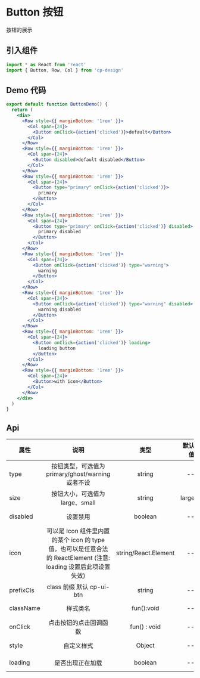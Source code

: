 # Button 按钮

按钮的展示

## 引入组件

```jsx
import * as React from 'react'
import { Button, Row, Col } from 'cp-design'
```

## Demo 代码

```jsx
export default function ButtonDemo() {
  return (
    <div>
      <Row style={{ marginBottom: '1rem' }}>
        <Col span={24}>
          <Button onClick={action('clicked')}>default</Button>
        </Col>
      </Row>
      <Row style={{ marginBottom: '1rem' }}>
        <Col span={24}>
          <Button disabled>default disabled</Button>
        </Col>
      </Row>
      <Row style={{ marginBottom: '1rem' }}>
        <Col span={24}>
          <Button type="primary" onClick={action('clicked')}>
            primary
          </Button>
        </Col>
      </Row>
      <Row style={{ marginBottom: '1rem' }}>
        <Col span={24}>
          <Button type="primary" onClick={action('clicked')} disabled>
            primary disabled
          </Button>
        </Col>
      </Row>
      <Row style={{ marginBottom: '1rem' }}>
        <Col span={24}>
          <Button onClick={action('clicked')} type="warning">
            warning
          </Button>
        </Col>
      </Row>
      <Row style={{ marginBottom: '1rem' }}>
        <Col span={24}>
          <Button onClick={action('clicked')} type="warning" disabled>
            warning disabled
          </Button>
        </Col>
      </Row>
      <Row style={{ marginBottom: '1rem' }}>
        <Col span={24}>
          <Button onClick={action('clicked')} loading>
            loading button
          </Button>
        </Col>
      </Row>
      <Row style={{ marginBottom: '1rem' }}>
        <Col span={24}>
          <Button>with icon</Button>
        </Col>
      </Row>
    </div>
  )
}
```

## Api

| 属性      |                                                       说明                                                       |         类型         | 默认值 | 可选 |
| --------- | :--------------------------------------------------------------------------------------------------------------: | :------------------: | -----: | :--: |
| type      |                                按钮类型，可选值为 primary/ghost/warning 或者不设                                 |        string        |     -- |  --  |
| size      |                                         按钮大小，可选值为 large、small                                          |        string        |  large |  --  |
| disabled  |                                                     设置禁用                                                     |       boolean        |     -- |  --  |
| icon      | 可以是 Icon 组件里内置的某个 icon 的 type 值，也可以是任意合法的 ReactElement (注意: loading 设置后此项设置失效) | string/React.Element |     -- |  --  |
| prefixCls |                                            class 前缀 默认 cp-ui-btn                                             |        string        |     -- |  --  |
| className |                                                     样式类名                                                     |      fun():void      |     -- |  --  |
| onClick   |                                              点击按钮的点击回调函数                                              |     fun() : void     |     -- |  --  |
| style     |                                                    自定义样式                                                    |        Object        |     -- |  --  |
| loading   |                                                 是否出现正在加载                                                 |       boolean        |     -- |  --  |

